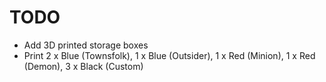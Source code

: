 # TODO
- Add 3D printed storage boxes
- Print 2 x Blue (Townsfolk), 1 x Blue (Outsider), 1 x Red (Minion), 1 x Red (Demon), 3 x Black (Custom)